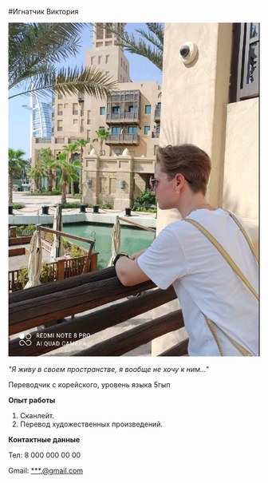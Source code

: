 #Игнатчик Виктория

![img_1.png](img_1.png)

_"Я живу в своем пространстве, я вообще не хочу к ним..."_


Переводчик с корейского, уровень языка 5гып

**Опыт работы**

1. Сканлейт.
2. Перевод художественных произведений.

**Контактные данные**

Тел: 8 000 000 00 00 

Gmail: [***.@gmail.com](***.@gmail.com)
